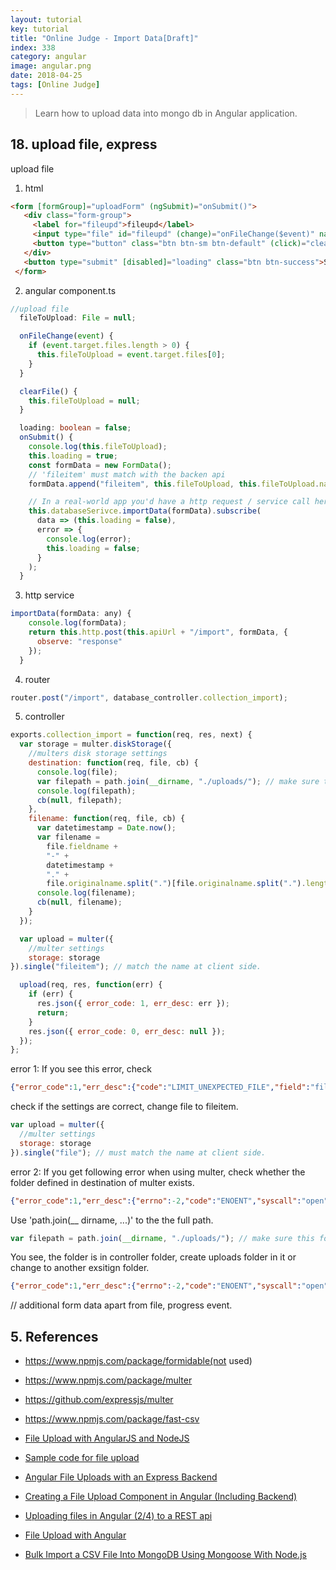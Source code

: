 ```yaml
---
layout: tutorial
key: tutorial
title: "Online Judge - Import Data[Draft]"
index: 338
category: angular
image: angular.png
date: 2018-04-25
tags: [Online Judge]
---
```


> Learn how to upload data into mongo db in Angular application.

## 18. upload file, express


upload file
1) html
```html
<form [formGroup]="uploadForm" (ngSubmit)="onSubmit()">
   <div class="form-group">
     <label for="fileupd">fileupd</label>
     <input type="file" id="fileupd" (change)="onFileChange($event)" name="fileupd" formControlName="fileupd">
     <button type="button" class="btn btn-sm btn-default" (click)="clearFile()">clear file</button>
   </div>
   <button type="submit" [disabled]="loading" class="btn btn-success">Submit <i class="fa fa-spinner fa-spin fa-fw" *ngIf="loading"></i></button>
 </form>
```
2) angular component.ts
```TypeScript
//upload file  
  fileToUpload: File = null;

  onFileChange(event) {
    if (event.target.files.length > 0) {
      this.fileToUpload = event.target.files[0];
    }
  }

  clearFile() {
    this.fileToUpload = null;
  }

  loading: boolean = false;
  onSubmit() {
    console.log(this.fileToUpload);
    this.loading = true;
    const formData = new FormData();
    // 'fileitem' must match with the backen api
    formData.append("fileitem", this.fileToUpload, this.fileToUpload.name);

    // In a real-world app you'd have a http request / service call here like
    this.databaseSerivce.importData(formData).subscribe(
      data => (this.loading = false),
      error => {
        console.log(error);
        this.loading = false;
      }
    );
  }
```
3) http service
```javascript
importData(formData: any) {
    console.log(formData);
    return this.http.post(this.apiUrl + "/import", formData, {
      observe: "response"
    });
  }
```
4) router
```javascript
router.post("/import", database_controller.collection_import);
```
5) controller
```javascript
exports.collection_import = function(req, res, next) {
  var storage = multer.diskStorage({
    //multers disk storage settings
    destination: function(req, file, cb) {
      console.log(file);
      var filepath = path.join(__dirname, "./uploads/"); // make sure this folder exists
      console.log(filepath);
      cb(null, filepath);
    },
    filename: function(req, file, cb) {
      var datetimestamp = Date.now();
      var filename =
        file.fieldname +
        "-" +
        datetimestamp +
        "." +
        file.originalname.split(".")[file.originalname.split(".").length - 1];
      console.log(filename);
      cb(null, filename);
    }
  });

  var upload = multer({
    //multer settings
    storage: storage
}).single("fileitem"); // match the name at client side.

  upload(req, res, function(err) {
    if (err) {
      res.json({ error_code: 1, err_desc: err });
      return;
    }
    res.json({ error_code: 0, err_desc: null });
  });
};
```
error 1: If you see this error, check
```json
{"error_code":1,"err_desc":{"code":"LIMIT_UNEXPECTED_FILE","field":"fileitem","storageErrors":[]}}
```
check if the settings are correct, change file to fileitem.
```javascript
var upload = multer({
  //multer settings
  storage: storage
}).single("file"); // must match the name at client side.
```
error 2: If you get following error when using multer, check whether the folder defined in destination of multer exists.
```json
{"error_code":1,"err_desc":{"errno":-2,"code":"ENOENT","syscall":"open","path":"uploads/fileitem-1530761053796.txt","storageErrors":[]}}
```
Use 'path.join(__ dirname, ...)' to the the full path.
```javascript
var filepath = path.join(__dirname, "./uploads/"); // make sure this folder exists
```
You see, the folder is in controller folder, create uploads folder in it or change to another exsitign folder.
```json
{"error_code":1,"err_desc":{"errno":-2,"code":"ENOENT","syscall":"open","path":"/Users/Johnny/GitHub/online-judge-mean/server/controllers/uploads/fileitem-1530761500560.txt","storageErrors":[]}}
```


// additional form data apart from file, progress event.

## 5. References
* https://www.npmjs.com/package/formidable(not used)
* https://www.npmjs.com/package/multer
* https://github.com/expressjs/multer
* https://www.npmjs.com/package/fast-csv


* [File Upload with AngularJS and NodeJS](https://ciphertrick.com/2015/12/07/file-upload-with-angularjs-and-nodejs/)
* [Sample code for file upload](https://github.com/rahil471/file-upload-with-angularjs-and-nodejs/blob/master/server/app.js)
* [Angular File Uploads with an Express Backend](https://scotch.io/tutorials/angular-file-uploads-with-an-express-backend)
* [Creating a File Upload Component in Angular (Including Backend)](https://malcoded.com/posts/angular-file-upload-component-with-express)
* [Uploading files in Angular (2/4) to a REST api](https://nehalist.io/uploading-files-in-angular2/)
* [File Upload with Angular](https://www.codingforentrepreneurs.com/blog/file-upload-with-angular/)
* [Bulk Import a CSV File Into MongoDB Using Mongoose With Node.js](https://code.tutsplus.com/articles/bulk-import-a-csv-file-into-mongodb-using-mongoose-with-nodejs--cms-29574)
